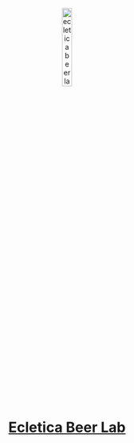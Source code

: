<p align="center">
  <a href="https://ecletica.beer">
      <img width="20%" src="https://avatars.githubusercontent.com/u/64073807?s=200&v=4" alt="ecletica beer lab logo" />
      <h1 align="center">Ecletica Beer Lab</h1>
  </a>
</p>
